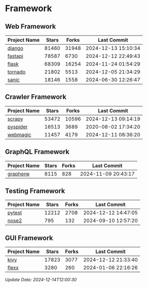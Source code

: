 # Framework

## Web Framework
| Project Name | Stars | Forks | Last Commit |
| ------------ | ----- | ----- | ----------- |
| [django](https://github.com/django/django) | 81460 | 31948 | 2024-12-13 15:10:34 |
| [fastapi](https://github.com/fastapi/fastapi) | 78587 | 6730 | 2024-12-12 22:49:43 |
| [flask](https://github.com/pallets/flask) | 68309 | 16254 | 2024-11-24 01:54:29 |
| [tornado](https://github.com/tornadoweb/tornado) | 21802 | 5513 | 2024-12-05 21:34:29 |
| [sanic](https://github.com/sanic-org/sanic) | 18146 | 1558 | 2024-06-30 12:26:47 |

## Crawler Framework
| Project Name | Stars | Forks | Last Commit |
| ------------ | ----- | ----- | ----------- |
| [scrapy](https://github.com/scrapy/scrapy) | 53472 | 10596 | 2024-12-13 09:14:19 |
| [pyspider](https://github.com/binux/pyspider) | 16513 | 3689 | 2020-08-02 17:34:20 |
| [webmagic](https://github.com/code4craft/webmagic) | 11457 | 4179 | 2024-12-11 08:36:20 |

## GraphQL Framework
| Project Name | Stars | Forks | Last Commit |
| ------------ | ----- | ----- | ----------- |
| [graphene](https://github.com/graphql-python/graphene) | 8115 | 828 | 2024-11-09 20:43:17 |

## Testing Framework
| Project Name | Stars | Forks | Last Commit |
| ------------ | ----- | ----- | ----------- |
| [pytest](https://github.com/pytest-dev/pytest) | 12212 | 2708 | 2024-12-12 14:47:05 |
| [nose2](https://github.com/nose-devs/nose2) | 795 | 132 | 2024-09-10 12:57:20 |

## GUI Framework
| Project Name | Stars | Forks | Last Commit |
| ------------ | ----- | ----- | ----------- |
| [kivy](https://github.com/kivy/kivy) | 17823 | 3077 | 2024-12-12 21:33:40 |
| [flexx](https://github.com/flexxui/flexx) | 3280 | 260 | 2024-01-06 22:16:26 |

*Update Date: 2024-12-14T12:00:30*